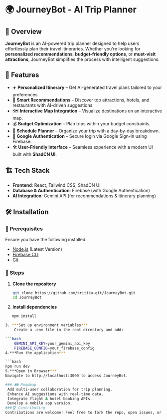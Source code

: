 # 🌍 JourneyBot - AI Trip Planner  

## 🚀 Overview  
**JourneyBot** is an AI-powered trip planner designed to help users effortlessly plan their travel itineraries. Whether you're looking for **personalized recommendations**, **budget-friendly options**, or **must-visit attractions**, JourneyBot simplifies the process with intelligent suggestions.  

## 🌟 Features  
- ✈️ **Personalized Itinerary** – Get AI-generated travel plans tailored to your preferences.  
- 📍 **Smart Recommendations** – Discover top attractions, hotels, and restaurants with AI-driven suggestions.  
- 🗺 **Interactive Map Integration** – Visualize destinations on an interactive map.  
- 💰 **Budget Optimization** – Plan trips within your budget constraints.  
- 📅 **Schedule Planner** – Organize your trip with a day-by-day breakdown.  
- 🔐 **Google Authentication** – Secure login via Google Sign-In using Firebase.  
- 🛠 **User-Friendly Interface** – Seamless experience with a modern UI built with **ShadCN UI**.  

## 🏗 Tech Stack  
- **Frontend**: React, Tailwind CSS, ShadCN UI  
- **Database & Authentication**: Firebase (with Google Authentication)  
- **AI Integration**: Gemini API (for recommendations & itinerary planning)  

## 🛠 Installation  

### 🔹 Prerequisites  
Ensure you have the following installed:  
- [Node.js](https://nodejs.org/) (Latest Version)  
- [Firebase CLI](https://firebase.google.com/docs/cli)  
- [Git](https://git-scm.com/)  

### 🔹 Steps  

1. **Clone the repository**  
   ```bash
   git clone https://github.com/kritika-git/JourneyBot.git  
   cd JourneyBot  

2. **Install dependencies**
```bash
   npm install  

3. ***Set up environment variables***
    Create a .env file in the root directory and add:

```bash
    GEMINI_API_KEY=your_gemini_api_key  
    FIREBASE_CONFIG=your_firebase_config  
4.***Run the application***

```bash
npm run dev  
5.***Open in Browser***
Navigate to http://localhost:3000 to access JourneyBot.

### 🛤 Roadmap
 Add multi-user collaboration for trip planning.
 Enhance AI suggestions with real-time data.
 Integrate flight & hotel booking APIs.
 Develop a mobile app version.
###🏆 Contributing
Contributions are welcome! Feel free to fork the repo, open issues, or submit a pull request.